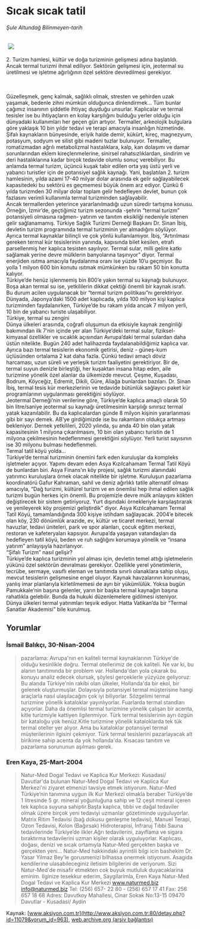 # Sıcak sıcak tatil

*Şule Altundağ Bilinmeyen-tarih*

<div>
 <font>
  <img border="0" height="1" src="/web/20040519063228im_/http://www.aksiyon.com.tr/images/blank.gif"/>
 </font>
 <font class="content">
  <p>
   <img border="0" hspace="5" src="http://web.archive.org/web/20040519063228im_/http://www.aksiyon.com.tr/resim/477/74.jpg" vspace="5"/>
  </p>
 </font>
 <font class="content">
  2. Turizm hamlesi, kültür ve doğa turizminin gelişmesi adına başlatıldı. Ancak termal turizmi ihmal ediliyor. Sektörün gelişmesi için, jeotermal su üretilmesi ve işletme ağırlığının özel sektöre devredilmesi gerekiyor.
  <br>
   <br/>
  </br>
 </font>
 <p>
  <font class="content">
   Güzelleşmek, genç kalmak, sağlıklı olmak, stresten ve şehirden uzak yaşamak, bedenle zihni mümkün olduğunca dinlendirmek…  Tüm bunlar çağımız insanının şiddetle ihtiyaç duyduğu unsurlar. Kaplıcalar ve termal tesisler ise bu ihtiyaçların en kolay karşılığını bulduğu yerler olduğu için dünyadaki kullanımları her geçen gün artıyor. Termaller, arkeolojik bulgulara göre yaklaşık 10 bin yıldır tedavi ve terapi amacıyla insanlığın hizmetinde. Şifalı kaynakların bünyesinde, eriyik halde demir, kükürt, kireç, magnezyum, potasyum, sodyum ve silist gibi madeni tuzlar bulunuyor. Termaller, romatizmadan ağrılı metabolizmal hastalıklara, kalp, kan dolaşımı ve damar sorunlarından eklem kireçlenmelerine, sinirsel rahatsızlıklardan, sindirim ve deri hastalıklarına kadar birçok tedavide olumlu sonuç verebiliyor. Bu anlamda termal turizm, üçüncü kuşak tabir edilen orta yaş üstü yerli ve yabancı turistler için de potansiyel sağlık kaynağı. Yani, başlatılan 2. turizm hamlesinin, yılda azami 17-40 milyar dolar arasında ek gelir sağlayabilecek kapasitedeki bu sektörü es geçmemesi büyük önem arz ediyor. Çünkü 6 yılda turizmden 30 milyar dolar toplam gelir hedefleyen devlet, bunun çok fazlasını verimli kullanımla termal turizminden sağlayabilir.
   <br/>
   Ancak termallerden yeterince yararlanılmadığı uzun süredir tartışma konusu. Örneğin, İzmir’de, geçtiğimiz turizm sezonunda -şehrin “termal turizm” potansiyeli olmasına rağmen- yatırım ve tanıtım eksikliği nedeniyle istenen gelir sağlanamamış. Türkiye Sağlık Turizmi Derneği Başkanı Dr. Sinan İbiş, devletin turizm programında termal turizminin yer almadığını söylüyor. Ayrıca termal kaynaklar bilinçli ve çok yönlü kullanılamıyor. İbiş, “Artırılması gereken termal kür tesislerinin yanında, kapısında bilet kesilen, etrafı parsellenmiş her kaplıca tesisten sayılıyor. Termal sular, milli gelire katkı sağlamak yerine devre mülklerin banyolarına taşınıyor” diyor. Termal enerjiden ısıtma amacıyla faydalanma oranı ise yüzde 10’u geçmiyor. Bu yolla 1 milyon 600 bin konutu ısıtmak mümkünken bu rakam 50 bin konutta kalıyor.
   <br/>
   Türkiye’de henüz işlenmemiş bin 800’e yakın termal su kaynağı bulunuyor. Boşa akan termal su ise, yetkililerin dikkat çektiği önemli bir kaynak israfı. Bu durum acilen uygulanacak bir “termal turizm politikası”nı gerektiriyor. Dünyada, Japonya’daki 1500 adet kaplıcada, yılda 100 milyon kişi kaplıca turizminden faydalanırken, Türkiye’de bu rakam yılda ancak 7 milyon yerli, 10 bin de yabancı turiste ulaşabiliyor.
   <br/>
   Türkiye, termal su zengini
   <br/>
   Dünya ülkeleri arasında, coğrafi oluşumun da etkisiyle kaynak zenginliği bakımından ilk 7’nin içinde yer alan Türkiye’deki termal sular, fiziksel-kimyasal özellikler ve sıcaklık açısından Avrupa’daki termal sulardan daha üstün nitelikte. Bugün 240 adet halihazırda faydalanabildiğimiz kaplıca var. Ayrıca bazı termal tesislerin ekonomik getirisi, deniz - güneş-kum üçlüsünden ortalama 2 kat daha fazla. Çünkü tedavi amaçlı döviz harcaması, uzun süreli ve yerleşik turizm faaliyetini gerektiriyor. Bir de, termal suyun denizle birleştiği, her kuşaktan insana hitap eden, aile turizmine yönelik özel alanlar da ülkemizde mevcut. Çeşme, Kuşadası, Bodrum, Köyceğiz, Edremit, Dikili, Güre, Aliağa bunlardan bazıları. Dr. Sinan İbiş, termal tesis kür merkezlerinin ve tedavide bütünlük sağlayıcı paket kür programlarının uygulanması gerektiğini söylüyor.
   <br/>
   Jeotermal Derneği’nin verilerine göre, Türkiye’de kaplıca amaçlı olarak 50 bin litre/saniye jeotermal su kaynağı üretilmesinin karşılığı sınırsız termal yatak kazanılabilir. Bu da kaplıcalardan günde 8 milyon kişinin yararlanması gibi bir sayı demek. AB’ye girdiğimizde ise bu rakamların oldukça artması bekleniyor. Dernek yetkilileri, 2020 yılında, şu anda 40 bin olan yatak kapasitesinin 1 milyona çıkarılmasını, 10 bin olan yabancı turistin de 1 milyona çekilmesinin hedeflenmesi gerektiğini söylüyor. Yerli turist sayısının ise 30 milyonu bulması hedeflenmeli.
   <br/>
   Termal tatil köyü yolda...
   <br/>
   Türkiye’de termal turizminin önemini fark eden kuruluşlar da kompleks işletmeler açıyor. Yapımı devam eden Asya Kızılcahamam Termal Tatil Köyü de bunlardan biri. Asya Finans’ın köy projesi, sağlık turizmi alanındaki yatırımcı kuruluşlara örnek olacak nitelikte bir işletme. Kuruluşun pazarlama koordinatörü Gafur Kahraman, sahil ve deniz ağırlıklı tatile alternatif olması amacıyla, “Dağ turizmi, kültürel turizm ve en önemlisi hep ihmal edilen sağlık turizmi bugün herkes için önemli. Bu projemizle devre mülk anlayışını kökten değiştirecek bir sistem getiriyoruz. Yurt dışındaki örnekleriyle karşılaştırarak ve yenileyerek köy projemizi geliştirdik” diyor. Asya Kızılcahamam Termal Tatil Köyü, tamamlandığında 300 kişiye istihdam sağlayacak. 2004’e bitecek olan köy, 230 dönümlük arazide, ev, kültür ve ticaret merkezi, termal havuzlar, tedavi üniteleri, park ve spor alanları, çocuk eğitim merkezi, restoran ve kafeteryaları kapsıyor. Avrupa’da yaşayan vatandaşları da hedefleyen tatil köyü, beden ve ruh sağlığını korumaya yönelik ve “insana yatırım” anlayışıyla hazırlanıyor.
   <br/>
   “Şifalı Turizm” nasıl gelişir?
   <br/>
   Türkiye’de kaplıca turizminin yol alması için, devletin temel attığı işletmelerin yükünü özel sektörün devralması gerekiyor. Özellikle yerel yönetimlerin, tecrübe, sermaye, vasıflı eleman ve tanıtımda sınırlı olanaklara sahip oluşu, mevcut tesislerin gelişmesine engel oluyor. Kaynak havzalarının korunması, yanlış imar planlarıyla kirletilmemesi de ayrı bir yükümlülük. Yoksa bugün Pamukkale’nin başına gelenler, yarın bir başka termal kaynağın başına rahatlıkla gelebilir. Bunda da hukuki düzenlemelere gidilmesi isteniyor. Dünya ülkeleri termal yatırımları teşvik ediyor. Hatta Vatikan’da bir “Termal Sanatlar Akademisi” bile kurulmuş.
  </font>
 </p>
</div>


## Yorumlar

### İsmail Balıkçı, 30-Nisan-2004
> pazarlama: 
> Avrupa'nın en kaliteli termal kaynaklarının Türkiye'de olduğu kesinlikle doğru. Termal otellerimiz de çok kaliteli. Ne var ki, bu alanın tanıtımında bir problem var. Hollanda'dan yola çıkarak bu konuyu analiz edecek olursak, şöylesi gerçeklerle yüzyüze geliyoruz: Bu alanda Türkiye'nin rakibi olan ülkeler, Hollanda'da bir ekol, bir gelenek oluşturmuşlar. Dolayısıyla potansiyel termal müşterisine hangi araçlarla nasıl ulaşılacağını çok iyi biliyorlar. Sözgelimi termal turizmine yönelik kataloklar yayınlıyorlar. Fuarlarda termal standları açıyorlar. Daha da önemlisi termal turizmine yönelik çalışan bir acenta, kitle turizmiyle kattiyen ilgilenmiyor. Türk termal tesislerinin ayrı özgün bir kataloğu yok henüz.Kitle turizmine yönelik kataloklarda tek tük termal oteller yer alıyor. Ama bu kataloklar potansiyel termal müşterilerinin ilgisini çekmiyor. Türk termal tesislerini pazarlayacak alt birikime sahip acenta da yok hollanda'da.   Kısacası tanıtım ve pazarlama sorununun aşılması gerek.

### Eren Kaya, 25-Mart-2004
> Natur-Med Dogal Tedavi ve Kaplica Kur Merkezi: 
> Kusadasi/ Davutlar'da bulunan Natur-Med Dogal Tedavi ve Kaplica Kur Merkezi'ni ziyaret etmenizi tavsiye etmek istiyorum.   Natur-Med Türkiye’nin tanımına uygun ilk Kur Merkezi olmakla beraber Türkiye’de 1 litresinde 5 gr. mineral yoğunluğuna sahip ve 12 çeşit mineral içeren tek kaplıca suyuna sahiptir.Başta kaplıca, tıbbi ve dağal tedaviler olmak üzere birçok yeni tedaviyi uzmanlar gözetiminde uyguluyorlar. Matrix Ritim Tedavisi (bağ dokusu genleşme tedavisi), Manuel Terapi, Ozon Tedavisi, Kolon (Bağırsak) Hidroterapisi, İnfraruj Tıbbi Sauna tedavilerinde Türkiye’de ilkler.Ağrı tedavilerini, zayıflama ve sigara bıraktırma tedavilerini uzman kişiler olarak uyguluyorlar. Kaplıcası, doğası, denizi ve sıcak ortamıyla Natur-Med gerçekten başka ve gerçekten yeni...  Natur-Med hakkindaki ayrintili bilgi icin bashekim Dr. Yasar Yilmaz Bey'le gorusmenizi bilhassa onermek istiyorum. Asagida kendilerine ulasabileceginiz iletisim bilgilerini de veriyorum. Sizi Natur-Med'de misafir etmekten cok buyuk mutluluk duyacaklarina eminim. Ilginize tesekkur ederim,  Saygilarimla,  Eren Kaya    Natur-Med Dogal Tedavi ve Kaplica Kur Merkezi  www.naturmed.biz  info@naturmed.biz  Tel: (256) 657- 22 80 - (256) 657 17 41  Fax:  256 657 18 68   Adres: Davutkoy Mahallesi, Cinar Sokak No:13-15 09470 Davutlar - Kusadasi/ Aydin

Kaynak: [www.aksiyon.com.tr](http://www.aksiyon.com.tr:80/detay.php?id=11079&yorum_id=963), [web.archive.org (arşiv bağlantısı)](http://web.archive.org/web/20040519063228/http://www.aksiyon.com.tr:80/detay.php?id=11079&yorum_id=963)
